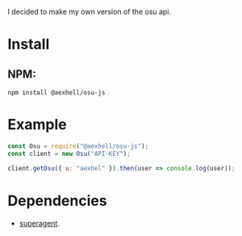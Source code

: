 I decided to make my own version of the osu api.

# Install
## NPM:
`npm install @aexhell/osu-js`

# Example
```js
const Osu = require("@aexhell/osu-js");
const client = new Osu("API-KEY");

client.getOsu({ u: "aexhel" }).then(user => console.log(user));
```

# Dependencies
* [superagent](https://npmjs/package/superagent).